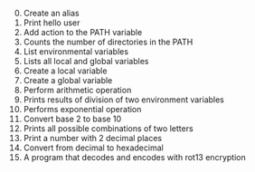 0. Create an alias
1. Print hello user
2. Add action to the PATH variable
3. Counts the number of directories in the PATH
4. List environmental variables
5. Lists all local and global variables
6. Create a local variable
7. Create a global variable
8. Perform arithmetic operation
9. Prints results of division of two environment variables
10. Performs exponential operation
11. Convert base 2 to base 10
12. Prints all possible combinations of two letters
13. Print a number with 2 decimal places
14. Convert from decimal to hexadecimal
15. A program that decodes and encodes with rot13 encryption
